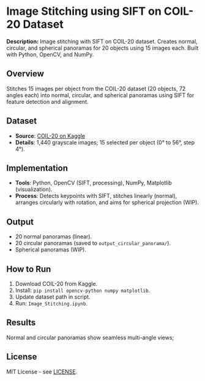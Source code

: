 # Image Stitching using SIFT on COIL-20 Dataset

**Description:** Image stitching with SIFT on COIL-20 dataset. Creates normal, circular, and spherical panoramas for 20 objects using 15 images each. Built with Python, OpenCV, and NumPy.

## Overview
Stitches 15 images per object from the COIL-20 dataset (20 objects, 72 angles each) into normal, circular, and spherical panoramas using SIFT for feature detection and alignment.

## Dataset
- **Source**: [COIL-20 on Kaggle](https://www.kaggle.com/datasets/cyx6666/coil20)
- **Details**: 1,440 grayscale images; 15 selected per object (0° to 56°, step 4°).

## Implementation
- **Tools**: Python, OpenCV (SIFT, processing), NumPy, Matplotlib (visualization).
- **Process**: Detects keypoints with SIFT, stitches linearly (normal), arranges circularly with rotation, and aims for spherical projection (WIP).

## Output
- 20 normal panoramas (linear).
- 20 circular panoramas (saved to `output_circular_panorama/`).
- Spherical panoramas (WIP).

## How to Run
1. Download COIL-20 from Kaggle.
2. Install: `pip install opencv-python numpy matplotlib`.
3. Update dataset path in script.
4. Run: `Image_Stitching.ipynb`.

## Results
Normal and circular panoramas show seamless multi-angle views; 

## License
MIT License - see [LICENSE](LICENSE).
